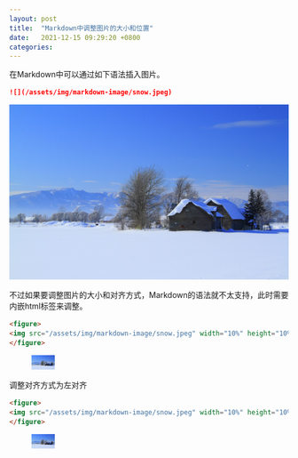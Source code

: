```yaml
---
layout: post
title:  "Markdown中调整图片的大小和位置"
date:   2021-12-15 09:29:20 +0800
categories: 
---
```




在Markdown中可以通过如下语法插入图片。

```markdown
![](/assets/img/markdown-image/snow.jpeg)
```

![](/assets/img/markdown-image/snow.jpeg)


不过如果要调整图片的大小和对齐方式，Markdown的语法就不太支持，此时需要内嵌html标签来调整。

```html
<figure>
<img src="/assets/img/markdown-image/snow.jpeg" width="10%" height="10%">
</figure>
```

<figure>
  <img src="/assets/img/markdown-image/snow.jpeg" width="10%" height="10%">
</figure>



调整对齐方式为左对齐

```html
<figure>
<img src="/assets/img/markdown-image/snow.jpeg" width="10%" height="10%" align="left">
</figure>
```

<figure>
<img src="/assets/img/markdown-image/snow.jpeg" width="10%" height="10%" align="left">
</figure>

